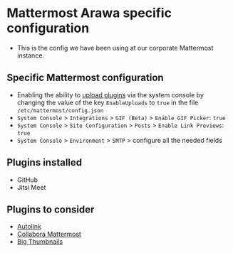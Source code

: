 # Mattermost Arawa specific configuration

* This is the config we have been using at our corporate Mattermost instance.

## Specific Mattermost configuration

* Enabling the ability to [upload plugins](https://docs.mattermost.com/administration/plugins.html#custom-plugins) via the system console by changing the value of the key `EnableUploads` to `true` in the file `/etc/mattermost/config.json`
* `System Console` > `Integrations` > `GIF (Beta)` > `Enable GIF Picker`: `true`
* `System Console` > `Site Configuration` > `Posts` > `Enable Link Previews`: `true`
* `System Console` > `Environment` > `SMTP` > configure all the needed fields

## Plugins installed

* GitHub
* Jitsi Meet

## Plugins to consider

* [Autolink](https://github.com/mattermost/mattermost-plugin-autolink#configuration-management)
* [Collabora Mattermost](https://www.collaboraoffice.com/integrations/mattermost-plugin/)
* [Big Thumbnails](https://github.com/wget/mattermost-plugin-big-thumbnails)
